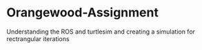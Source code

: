 # Orangewood-Assignment
Understanding the ROS and turtlesim and creating a simulation for rectrangular iterations
